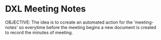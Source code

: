# DXL Meeting Notes

OBJECTIVE: The idea is to ccreate an automated action for the 'meeting-notes' so everytime before the meeting begins a new document is created to record the minutes of meeting. 

